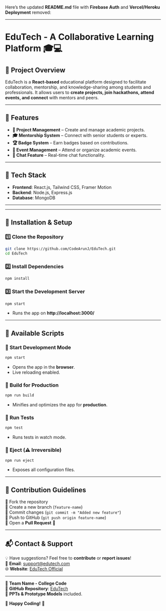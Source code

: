 Here’s the updated **README.md** file with **Firebase Auth** and **Vercel/Heroku Deployment** removed:  

---

# **EduTech - A Collaborative Learning Platform** 🎓💻  

## **📌 Project Overview**  
EduTech is a **React-based** educational platform designed to facilitate collaboration, mentorship, and knowledge-sharing among students and professionals. It allows users to **create projects, join hackathons, attend events, and connect** with mentors and peers.

---

## **🚀 Features**
- **👥 Project Management** – Create and manage academic projects.  
- **🎓 Mentorship System** – Connect with senior students or experts.  
- **🏆 Badge System** – Earn badges based on contributions.  
- **📅 Event Management** – Attend or organize academic events.  
- **💬 Chat Feature** – Real-time chat functionality.  

---

## **🔧 Tech Stack**
- **Frontend**: React.js, Tailwind CSS, Framer Motion  
- **Backend**: Node.js, Express.js  
- **Database**: MongoDB  

---



---

## **📜 Installation & Setup**
### **1️⃣ Clone the Repository**
```sh
git clone https://github.com/CodeArunJ/EduTech.git
cd EduTech
```
### **2️⃣ Install Dependencies**
```sh
npm install
```
### **3️⃣ Start the Development Server**
```sh
npm start
```
- Runs the app on **http://localhost:3000/**  

---

## **🚀 Available Scripts**
### **🔹 Start Development Mode**
```sh
npm start
```
- Opens the app in the **browser**.
- Live reloading enabled.

### **🔹 Build for Production**
```sh
npm run build
```
- Minifies and optimizes the app for **production**.

### **🔹 Run Tests**
```sh
npm test
```
- Runs tests in watch mode.

### **🔹 Eject (⚠️ Irreversible)**
```sh
npm run eject
```
- Exposes all configuration files.

---

## **📌 Contribution Guidelines**
🔹 Fork the repository  
🔹 Create a new branch (`feature-name`)  
🔹 Commit changes (`git commit -m "Added new feature"`)  
🔹 Push to GitHub (`git push origin feature-name`)  
🔹 Open a **Pull Request** 🎉  

---

## **📬 Contact & Support**
💡 Have suggestions? Feel free to **contribute** or **report issues**!  
📧 **Email**: support@edutech.com  
🌐 **Website**: [EduTech Official](https://edutech.com)  

---

🔹 **Team Name - College Code**  
🔹 **GitHub Repository**: [EduTech](https://github.com/CodeArunJ/EduTech)  
🔹 **PPTs & Prototype Models** included.  

🚀 **Happy Coding!** 🎉

